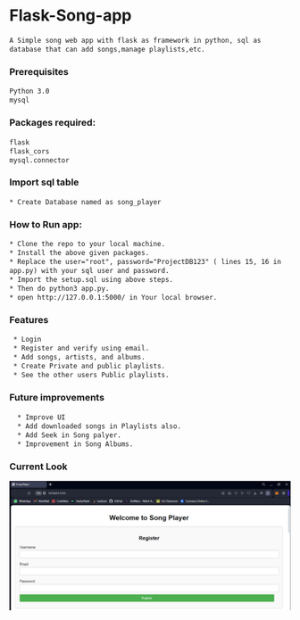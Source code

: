 # Flask-Song-app
    A Simple song web app with flask as framework in python, sql as database that can add songs,manage playlists,etc.
### Prerequisites
    Python 3.0
    mysql
  
### Packages required:
    flask
    flask_cors
    mysql.connector

### Import sql table
    * Create Database named as song_player

### How to Run app:
    * Clone the repo to your local machine.
    * Install the above given packages.
    * Replace the user="root", password="ProjectDB123" ( lines 15, 16 in app.py) with your sql user and password.
    * Import the setup.sql using above steps.
    * Then do python3 app.py.
    * open http://127.0.0.1:5000/ in Your local browser.
    
### Features
     * Login
     * Register and verify using email.
     * Add songs, artists, and albums.
     * Create Private and public playlists.
     * See the other users Public playlists.
   
 ### Future improvements
      * Improve UI
      * Add downloaded songs in Playlists also.
      * Add Seek in Song palyer.
      * Improvement in Song Albums.
### Current Look
  ![alt text](./Image.png)